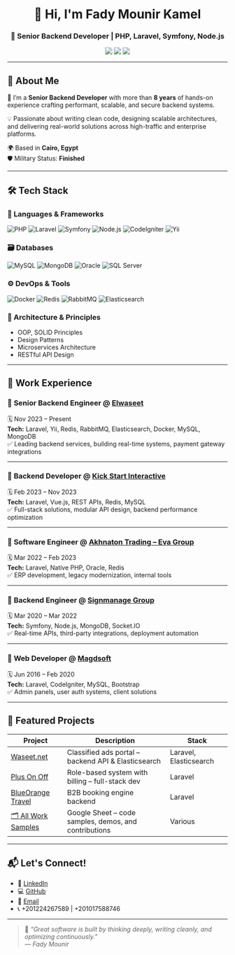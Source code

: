 <h1 align="center">👋 Hi, I'm Fady Mounir Kamel</h1>
<h3 align="center">🚀 Senior Backend Developer | PHP, Laravel, Symfony, Node.js</h3>

<p align="center">
  <a href="mailto:fadymounir96@gmail.com"><img src="https://img.shields.io/badge/email-fadymounir96@gmail.com-red?style=flat-square&logo=gmail" /></a>
  <a href="https://www.linkedin.com/in/fady-mounir-55a297138/"><img src="https://img.shields.io/badge/LinkedIn-Fady_Mounir-blue?style=flat-square&logo=linkedin" /></a>
  <a href="https://github.com/fadymounir"><img src="https://img.shields.io/badge/GitHub-fadymounir-181717?style=flat-square&logo=github" /></a>
</p>

---

## 🧠 About Me

🎯 I’m a **Senior Backend Developer** with more than **8 years** of hands-on experience crafting performant, scalable, and secure backend systems.

💡 Passionate about writing clean code, designing scalable architectures, and delivering real-world solutions across high-traffic and enterprise platforms.

🌍 Based in **Cairo, Egypt**  
🛡️ Military Status: **Finished**

---

## 🛠️ Tech Stack

### 🔧 Languages & Frameworks
![PHP](https://img.shields.io/badge/-PHP-777BB4?style=flat&logo=php) 
![Laravel](https://img.shields.io/badge/-Laravel-F55247?style=flat&logo=laravel) 
![Symfony](https://img.shields.io/badge/-Symfony-black?style=flat&logo=symfony)
![Node.js](https://img.shields.io/badge/-Node.js-339933?style=flat&logo=node.js) 
![CodeIgniter](https://img.shields.io/badge/-CodeIgniter-E44D26?style=flat&logo=codeigniter)
![Yii](https://img.shields.io/badge/-Yii-0052CC?style=flat)

### 🗃️ Databases
![MySQL](https://img.shields.io/badge/-MySQL-4479A1?style=flat&logo=mysql) 
![MongoDB](https://img.shields.io/badge/-MongoDB-47A248?style=flat&logo=mongodb) 
![Oracle](https://img.shields.io/badge/-Oracle-F80000?style=flat&logo=oracle) 
![SQL Server](https://img.shields.io/badge/-SQL%20Server-CC2927?style=flat&logo=microsoftsqlserver)

### ⚙️ DevOps & Tools
![Docker](https://img.shields.io/badge/-Docker-2496ED?style=flat&logo=docker) 
![Redis](https://img.shields.io/badge/-Redis-DC382D?style=flat&logo=redis) 
![RabbitMQ](https://img.shields.io/badge/-RabbitMQ-FF6600?style=flat&logo=rabbitmq) 
![Elasticsearch](https://img.shields.io/badge/-Elasticsearch-005571?style=flat&logo=elasticsearch)

### 📐 Architecture & Principles
- OOP, SOLID Principles
- Design Patterns
- Microservices Architecture
- RESTful API Design

---

## 💼 Work Experience

### 🔹 **Senior Backend Engineer** @ [Elwaseet](https://kw.waseet.net)  
🗓️ Nov 2023 – Present  
**Tech:** Laravel, Yii, Redis, RabbitMQ, Elasticsearch, Docker, MySQL, MongoDB  
✅ Leading backend services, building real-time systems, payment gateway integrations

---

### 🔹 **Backend Developer** @ [Kick Start Interactive](https://www.linkedin.com/company/kickstartinteractive/)  
🗓️ Feb 2023 – Nov 2023  
**Tech:** Laravel, Vue.js, REST APIs, Redis, MySQL  
✅ Full-stack solutions, modular API design, backend performance optimization

---

### 🔹 **Software Engineer** @ [Akhnaton Trading – Eva Group](https://www.linkedin.com/company/akhnaton-trading-and-distribution/)  
🗓️ Mar 2022 – Feb 2023  
**Tech:** Laravel, Native PHP, Oracle, Redis  
✅ ERP development, legacy modernization, internal tools

---

### 🔹 **Backend Engineer** @ [Signmanage Group](https://www.linkedin.com/company/signmanage/)  
🗓️ Mar 2020 – Mar 2022  
**Tech:** Symfony, Node.js, MongoDB, Socket.IO  
✅ Real-time APIs, third-party integrations, deployment automation

---

### 🔹 **Web Developer** @ [Magdsoft](https://www.linkedin.com/company/magdsoft/)  
🗓️ Jun 2016 – Feb 2020  
**Tech:** Laravel, CodeIgniter, MySQL, Bootstrap  
✅ Admin panels, user auth systems, client solutions

---

## 🚀 Featured Projects

| Project | Description | Stack |
|--------|-------------|-------|
| [Waseet.net](https://waseet.net/ar) | Classified ads portal – backend API & Elasticsearch | Laravel, Elasticsearch |
| [Plus On Off](https://plusonoff.com) | Role-based system with billing – full-stack dev | Laravel |
| [BlueOrange Travel](https://b2busd.blueorange.travel) | B2B booking engine backend | Laravel |
| [🗂️ All Work Samples](https://docs.google.com/spreadsheets/d/1kojuuxr3VUBRNrcyVy3r9re0ybCqprovRp_braxdwYA/edit?usp=sharing) | Google Sheet – code samples, demos, and contributions | Various |

---

## 📬 Let's Connect!

- 💼 [LinkedIn](https://www.linkedin.com/in/fady-mounir-55a297138/)
- 💻 [GitHub](https://github.com/fadymounir)
- 📩 [Email](mailto:fadymounir96@gmail.com)
- 📞 +201224267589 | +201017588746

---

> 🧠 *“Great software is built by thinking deeply, writing cleanly, and optimizing continuously.”*  
> — *Fady Mounir*

